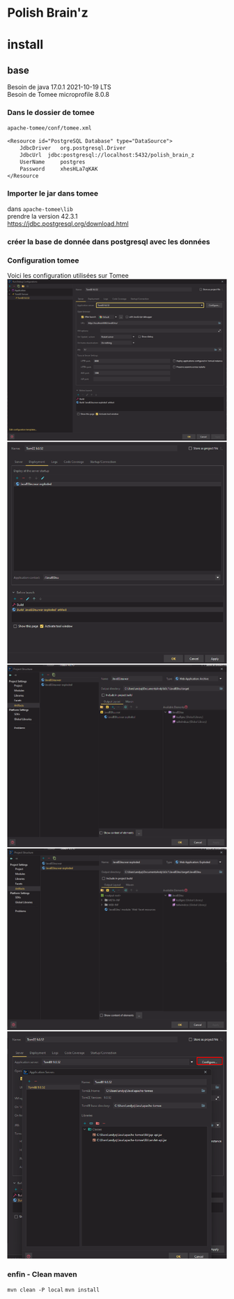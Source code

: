 # Polish Brain'z
# install
## base  
Besoin de java 17.0.1 2021-10-19 LTS  
Besoin de Tomee microprofile 8.0.8  

### Dans le dossier de tomee  
`apache-tomee/conf/tomee.xml`
````
<Resource id="PostgreSQL Database" type="DataSource">
    JdbcDriver   org.postgresql.Driver
    JdbcUrl  jdbc:postgresql://localhost:5432/polish_brain_z
    UserName     postgres
    Password     xhesHLa7qKAK
</Resource
````
### Importer le jar dans tomee
dans ``apache-tomee\lib``  
prendre la version 42.3.1  
https://jdbc.postgresql.org/download.html  

### créer la base de donnée dans postgresql avec les données


### Configuration tomee
Voici les configuration utilisées sur Tomee
![img.png](img.png)
![img_1.png](img_1.png)
![img_2.png](img_2.png)
![img_3.png](img_3.png)
![img_4.png](img_4.png)

### enfin - Clean maven
``mvn clean -P local``
``mvn install``